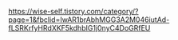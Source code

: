 
https://wise-self.tistory.com/category/?page=1&fbclid=IwAR1brAbhMGG3A2M046iutAd-fLSRKrfyHRdXKF5kdhbIG1j0nyC4DoGRfEU

